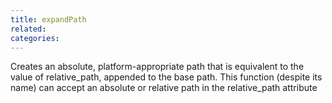 ```yaml
---
title: expandPath
related:
categories:
---
```


Creates an absolute, platform-appropriate path that is
        equivalent to the value of relative_path, appended to the base
        path. This function (despite its name) can accept an absolute
        or relative path in the relative_path attribute
